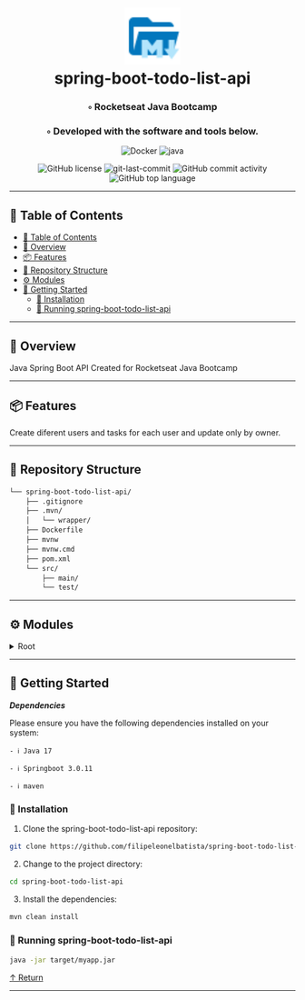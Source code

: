 <div align="center">
<h1 align="center">
<img src="https://raw.githubusercontent.com/PKief/vscode-material-icon-theme/ec559a9f6bfd399b82bb44393651661b08aaf7ba/icons/folder-markdown-open.svg" width="100" />
<br>spring-boot-todo-list-api</h1>
<h3>◦ Rocketseat Java Bootcamp</h3>
<h3>◦ Developed with the software and tools below.</h3>

<p align="center">
<img src="https://img.shields.io/badge/Docker-2496ED.svg?style&logo=Docker&logoColor=white" alt="Docker" />
<img src="https://img.shields.io/badge/java-%23ED8B00.svg?style&logo=openjdk&logoColor=white" alt="java" />
</p>
<img src="https://img.shields.io/github/license/filipeleonelbatista/spring-boot-todo-list-api?style&color=5D6D7E" alt="GitHub license" />
<img src="https://img.shields.io/github/last-commit/filipeleonelbatista/spring-boot-todo-list-api?style&color=5D6D7E" alt="git-last-commit" />
<img src="https://img.shields.io/github/commit-activity/m/filipeleonelbatista/spring-boot-todo-list-api?style&color=5D6D7E" alt="GitHub commit activity" />
<img src="https://img.shields.io/github/languages/top/filipeleonelbatista/spring-boot-todo-list-api?style&color=5D6D7E" alt="GitHub top language" />
</div>

---

## 📖 Table of Contents
- [📖 Table of Contents](#-table-of-contents)
- [📍 Overview](#-overview)
- [📦 Features](#-features)
- [📂 Repository Structure](#-repository-structure)
- [⚙️ Modules](#modules)
- [🚀 Getting Started](#-getting-started)
    - [🔧 Installation](#-installation)
    - [🤖 Running spring-boot-todo-list-api](#-running-spring-boot-todo-list-api)

---


## 📍 Overview

Java Spring Boot API Created for Rocketseat Java Bootcamp

---

## 📦 Features

Create diferent users and tasks for each user and update only by owner.

---


## 📂 Repository Structure

```sh
└── spring-boot-todo-list-api/
    ├── .gitignore
    ├── .mvn/
    │   └── wrapper/
    ├── Dockerfile
    ├── mvnw
    ├── mvnw.cmd
    ├── pom.xml
    └── src/
        ├── main/
        └── test/
```


---

## ⚙️ Modules

<details closed><summary>Root</summary>

| File                                                                                                                                                                                                   | Summary                   |
| ---                                                                                                                                                                                                    | ---                       |
| [Dockerfile](https://github.com/filipeleonelbatista/spring-boot-todo-list-api/blob/main/Dockerfile)                                                                                                    | HTTPStatus Exception: 401 |
| [mvnw](https://github.com/filipeleonelbatista/spring-boot-todo-list-api/blob/main/mvnw)                                                                                                                | HTTPStatus Exception: 401 |
| [mvnw.cmd](https://github.com/filipeleonelbatista/spring-boot-todo-list-api/blob/main/mvnw.cmd)                                                                                                        | HTTPStatus Exception: 401 |
| [TodolistApplication.java](https://github.com/filipeleonelbatista/spring-boot-todo-list-api/blob/main/src\main\java\br\com\filipeleonelbatista\todolist\TodolistApplication.java)                      | HTTPStatus Exception: 401 |
| [ExceptionHandlerController.java](https://github.com/filipeleonelbatista/spring-boot-todo-list-api/blob/main/src\main\java\br\com\filipeleonelbatista\todolist\errors\ExceptionHandlerController.java) | HTTPStatus Exception: 401 |
| [FilterTaskAuth.java](https://github.com/filipeleonelbatista/spring-boot-todo-list-api/blob/main/src\main\java\br\com\filipeleonelbatista\todolist\filter\FilterTaskAuth.java)                         | HTTPStatus Exception: 401 |
| [ITaskRepository.java](https://github.com/filipeleonelbatista/spring-boot-todo-list-api/blob/main/src\main\java\br\com\filipeleonelbatista\todolist\task\ITaskRepository.java)                         | HTTPStatus Exception: 401 |
| [TaskController.java](https://github.com/filipeleonelbatista/spring-boot-todo-list-api/blob/main/src\main\java\br\com\filipeleonelbatista\todolist\task\TaskController.java)                           | HTTPStatus Exception: 401 |
| [TaskModel.java](https://github.com/filipeleonelbatista/spring-boot-todo-list-api/blob/main/src\main\java\br\com\filipeleonelbatista\todolist\task\TaskModel.java)                                     | HTTPStatus Exception: 401 |
| [IUserRepository.java](https://github.com/filipeleonelbatista/spring-boot-todo-list-api/blob/main/src\main\java\br\com\filipeleonelbatista\todolist\user\IUserRepository.java)                         | HTTPStatus Exception: 401 |
| [UserController.java](https://github.com/filipeleonelbatista/spring-boot-todo-list-api/blob/main/src\main\java\br\com\filipeleonelbatista\todolist\user\UserController.java)                           | HTTPStatus Exception: 401 |
| [UserModel.java](https://github.com/filipeleonelbatista/spring-boot-todo-list-api/blob/main/src\main\java\br\com\filipeleonelbatista\todolist\user\UserModel.java)                                     | HTTPStatus Exception: 401 |
| [Utils.java](https://github.com/filipeleonelbatista/spring-boot-todo-list-api/blob/main/src\main\java\br\com\filipeleonelbatista\todolist\utils\Utils.java)                                            | HTTPStatus Exception: 401 |
| [TodolistApplicationTests.java](https://github.com/filipeleonelbatista/spring-boot-todo-list-api/blob/main/src\test\java\br\com\filipeleonelbatista\todolist\TodolistApplicationTests.java)            | HTTPStatus Exception: 401 |

</details>

---

## 🚀 Getting Started

***Dependencies***

Please ensure you have the following dependencies installed on your system:

`- ℹ️ Java 17`

`- ℹ️ Springboot 3.0.11`

`- ℹ️ maven`

### 🔧 Installation

1. Clone the spring-boot-todo-list-api repository:
```sh
git clone https://github.com/filipeleonelbatista/spring-boot-todo-list-api
```

2. Change to the project directory:
```sh
cd spring-boot-todo-list-api
```

3. Install the dependencies:
```sh
mvn clean install
```

### 🤖 Running spring-boot-todo-list-api

```sh
java -jar target/myapp.jar
```

[↑ Return](#Top)

---
